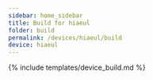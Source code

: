 ```yaml
---
sidebar: home_sidebar
title: Build for hiaeul
folder: build
permalink: /devices/hiaeul/build
device: hiaeul
---
```

{% include templates/device_build.md %}
